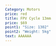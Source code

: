 ```yaml
---
Category: Motors
price: red
title: FPV Cycle 13mm
price: $69
point1: "Size: 1302"
point2: "Weight: 5kg"
text: AAAAAA
---
```

